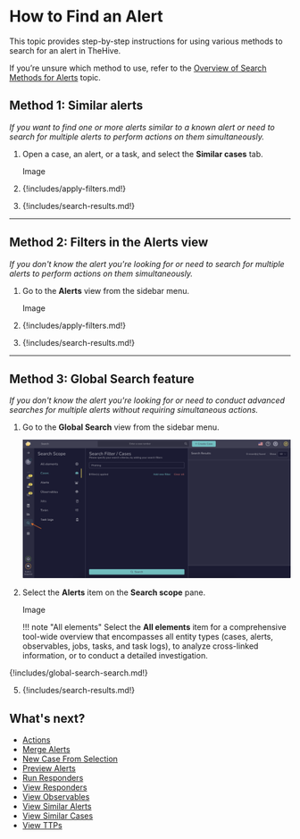 # How to Find an Alert

This topic provides step-by-step instructions for using various methods to search for an alert in TheHive.

If you’re unsure which method to use, refer to the [Overview of Search Methods for Alerts](overview-search-methods-alert.md) topic.

## Method 1: Similar alerts

*If you want to find one or more alerts similar to a known alert or need to search for multiple alerts to perform actions on them simultaneously.*

1. Open a case, an alert, or a task, and select the **Similar cases** tab.

    Image

2. {!includes/apply-filters.md!}

3. {!includes/search-results.md!}

---

## Method 2: Filters in the Alerts view

*If you don't know the alert you're looking for or need to search for multiple alerts to perform actions on them simultaneously.*

1. Go to the **Alerts** view from the sidebar menu.

    Image

2. {!includes/apply-filters.md!}

3. {!includes/search-results.md!}

---

## Method 3: Global Search feature

*If you don't know the alert you're looking for or need to conduct advanced searches for multiple alerts without requiring simultaneous actions.*

1. Go to the **Global Search** view from the sidebar menu.

    ![Global Search feature sidebar menu](../../../../images/user-guides/analyst-corner/cases/find-a-case-global-search-feature-sidebar-menu.png)

2. Select the **Alerts** item on the **Search scope** pane.

    Image

    !!! note "All elements"
        Select the **All elements** item for a comprehensive tool-wide overview that encompasses all entity types (cases, alerts, observables, jobs, tasks, and task logs), to analyze cross-linked information, or to conduct a detailed investigation.

{!includes/global-search-search.md!}

5. {!includes/search-results.md!}

## What's next?

* [Actions](../../alerts/actions.md)
* [Merge Alerts](../../alerts/merge-alerts.md)
* [New Case From Selection](../../alerts/new-case-from-selection.md)
* [Preview Alerts](../../alerts/preview-alerts.md)
* [Run Responders](../../alerts/run-responders.md)
* [View Responders](../../alerts/view-responders.md)
* [View Observables](../../alerts/view-observables.md)
* [View Similar Alerts](../../alerts/view-similar-alerts.md)
* [View Similar Cases](../../alerts/view-similar-cases.md)
* [View TTPs](../../alerts/view-ttps.md)

